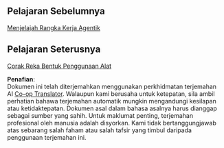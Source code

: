 <!--
CO_OP_TRANSLATOR_METADATA:
{
  "original_hash": "33243670d725b71857eee62f64ac2d09",
  "translation_date": "2025-07-12T09:19:51+00:00",
  "source_file": "03-agentic-design-patterns/README.md",
  "language_code": "ms"
}
-->
## Pelajaran Sebelumnya

[Menjelajah Rangka Kerja Agentik](../02-explore-agentic-frameworks/README.md)

## Pelajaran Seterusnya

[Corak Reka Bentuk Penggunaan Alat](../04-tool-use/README.md)

**Penafian**:  
Dokumen ini telah diterjemahkan menggunakan perkhidmatan terjemahan AI [Co-op Translator](https://github.com/Azure/co-op-translator). Walaupun kami berusaha untuk ketepatan, sila ambil perhatian bahawa terjemahan automatik mungkin mengandungi kesilapan atau ketidaktepatan. Dokumen asal dalam bahasa asalnya harus dianggap sebagai sumber yang sahih. Untuk maklumat penting, terjemahan profesional oleh manusia adalah disyorkan. Kami tidak bertanggungjawab atas sebarang salah faham atau salah tafsir yang timbul daripada penggunaan terjemahan ini.